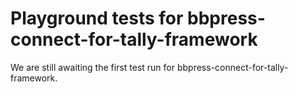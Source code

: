 # Playground tests for bbpress-connect-for-tally-framework
We are still awaiting the first test run for bbpress-connect-for-tally-framework.
